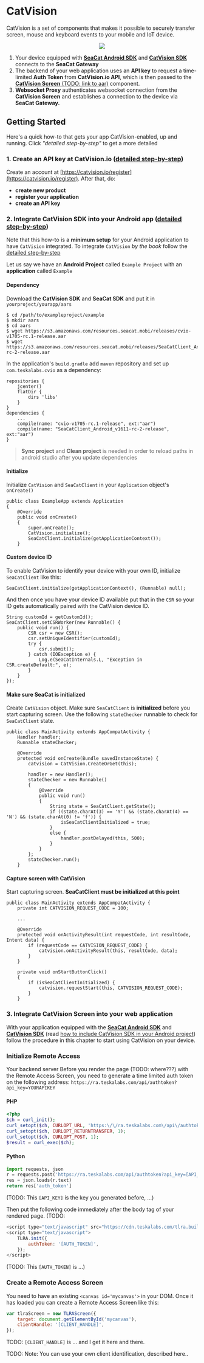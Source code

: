 # CatVision

CatVision is a set of components that makes it possible to securely transfer screen, mouse and keyboard events to your mobile and IoT device.

<div style="text-align: center">
	<a href="assets/Catvision.svg"><img src="assets/Catvision.svg"/></a>
</div>

1. Your device equipped with [**SeaCat Android SDK**](https://s3.amazonaws.com/resources.seacat.mobi/releases/SeaCatClient_Android_v1611-rc-2-release.aar) and  [**CatVision SDK**](https://s3.amazonaws.com/resources.seacat.mobi/releases/tlra-v1611-rc-2-release.aar) connects to the **SeaCat Gateway**
2. The backend of your web application uses an **API key** to request a time-limited **Auth Token** from **CatVision.io API**, which is then passed to the [**CatVision Screen** (TODO: link to aar)](catvision-screen.md) component.
3. **Websocket Proxy** authenticates websocket connection from the **CatVision Screen** and establishes a connection to the device via **SeaCat Gateway.**

## Getting Started

Here's a quick how-to that gets your app CatVision-enabled, up and running. Click *"detailed step-by-step"* to get a more detailed 

### 1. Create an API key at CatVision.io ([detailed step-by-step](./))

Create an account at [https://catvision.io/register](https://catvision.io/register). After that, do:

- **create new product**
- **register your application**
- **create an API key**

### 2. Integrate CatVision SDK into your Android app ([detailed step-by-step](./))

Note that this how-to is a **minimum setup** for your Android application to have `CatVision` integrated. To integrate `CatVision` *by the book* follow the [detailed step-by-step](./)

Let us say we have an **Android Project** called `Example Project` with an **application** called `Example`

#### Dependency


Download the **CatVision SDK** and **SeaCat SDK** and put it in `yourproject/yourapp/aars`

```
$ cd /path/to/exampleproject/example
$ mkdir aars 
$ cd aars
$ wget https://s3.amazonaws.com/resources.seacat.mobi/releases/cvio-v1705-rc.1-release.aar
$ wget https://s3.amazonaws.com/resources.seacat.mobi/releases/SeaCatClient_Android_v1611-rc-2-release.aar
```

In the application's `build.gradle` add `maven` repository and set up `com.teskalabs.cvio` as a dependency:

```
repositories {
	jcenter()
	flatDir {
		dirs 'libs'
	}
}
dependencies {
	...
	compile(name: "cvio-v1705-rc.1-release", ext:"aar")
	compile(name: "SeaCatClient_Android_v1611-rc-2-release", ext:"aar")
}
```

> **Sync project** and **Clean project** is needed in order to reload paths in android studio after you update dependencies

#### Initialize
Initialize `CatVision` and `SeaCatClient` in your `Application` object's `onCreate()`

```
public class ExampleApp extends Application
{
	@Override
	public void onCreate()
	{
		super.onCreate();
		CatVision.initialize();
		SeaCatClient.initialize(getApplicationContext());
	}
```

#### Custom device ID
To enable CatVision to identify your device with your own ID, initialize `SeaCatClient` like this:

```
SeaCatClient.initialize(getApplicationContext(), (Runnable) null);
```

And then once you have your device ID available put that in the `CSR` so your ID gets automatically paired with the CatVision device ID.

```
String customId = getCustomId();
SeaCatClient.setCSRWorker(new Runnable() {
	public void run() {
		CSR csr = new CSR();
		csr.setUniqueIdentifier(customId);
		try {
			csr.submit();
		} catch (IOException e) {
			Log.e(SeaCatInternals.L, "Exception in CSR.createDefault:", e);
		}
	}
});
```

#### Make sure SeaCat is initialized

Create `CatVision` object. Make sure `SeaCatClient` is **initialized** before you start capturing screen. Use the following `stateChecker` runnable to check for `SeaCatClient` state.

```
public class MainActivity extends AppCompatActivity {
	Handler handler;
	Runnable stateChecker;

	@Override
	protected void onCreate(Bundle savedInstanceState) {
		catvision = CatVision.CreateOrGet(this);
		
		handler = new Handler();
		stateChecker = new Runnable()
		{
			@Override
			public void run()
			{
				String state = SeaCatClient.getState();
				if ((state.charAt(3) == 'Y') && (state.charAt(4) == 'N') && (state.charAt(0) != 'f')) {
					isSeaCatClientInitialized = true;
				}
				else {
					handler.postDelayed(this, 500);
				}
			}
		};
		stateChecker.run();
	}
```

#### Capture screen with CatVision

Start capturing screen. **SeaCatClient must be initialized at this point**

```
public class MainActivity extends AppCompatActivity {
	private int CATVISION_REQUEST_CODE = 100;
	
	...

	@Override
	protected void onActivityResult(int requestCode, int resultCode, Intent data) {
		if (requestCode == CATVISION_REQUEST_CODE) {
			catvision.onActivityResult(this, resultCode, data);
		}
	}

	private void onStartButtonClick()
	{
		if (isSeaCatClientInitialized) {
			catvision.requestStart(this, CATVISION_REQUEST_CODE);
		}
	}
```

### 3. Integrate CatVision Screen into your web application

With your application equipped with the [**SeaCat Android SDK**](https://s3.amazonaws.com/resources.seacat.mobi/releases/SeaCatClient_Android_v1611-rc-2-release.aar) and  [**CatVision SDK**](https://s3.amazonaws.com/resources.seacat.mobi/releases/tlra-v1611-rc-2-release.aar) (read [how to include CatVision SDK in your Android project](http://www.example.com)) follow the procedure in this chapter to start using CatVision on your device.



### Initialize Remote Access

Your backend server Before you render the page \(TODO: where???\) with the Remote Access Screen, you need to generate a time limited auth token on the following address: `https://ra.teskalabs.com/api/authtoken?api_key=YOURAPIKEY`

#### PHP

```php
<?php
$ch = curl_init();
curl_setopt($ch, CURLOPT_URL, 'https:\/\/ra.teskalabs.com\/api\/authtoken?api_key=[API_KEY]');
curl_setopt($ch, CURLOPT_RETURNTRANSFER, 1);
curl_setopt($ch, CURLOPT_POST, 1);
$result = curl_exec($ch);
```

#### **Python**

```py
import requests, json
r = requests.post('https://ra.teskalabs.com/api/authtoken?api_key=[API_KEY]')
res = json.loads(r.text)
return res['auth_token']
```

\(TODO: This `[API_KEY]` is the key you generated before, ...\)

Then put the following code immediately after the body tag of your rendered page. \(TODO:

```js
<script type="text/javascript" src="https://cdn.teskalabs.com/tlra.build.js"></script>
<script type="text/javascript">
    TLRA.init({
        authToken: '[AUTH_TOKEN]',
    });
</script>
```

\(TODO: This `[AUTH_TOKEN]` is ...\)

### Create a Remote Access Screen

You need to have an existing `<canvas id='mycanvas'>`  in your DOM. Once it has loaded you can create a Remote Access Screen like this:

```js
var tlraScreen = new TLRAScreen({
    target: document.getElementById('mycanvas'),
    clientHandle: '[CLIENT_HANDLE]',
});
```

TODO: `[CLIENT_HANDLE]` is ... and I get it here and there.

TODO: Note: You can use your own client identification, described here..

